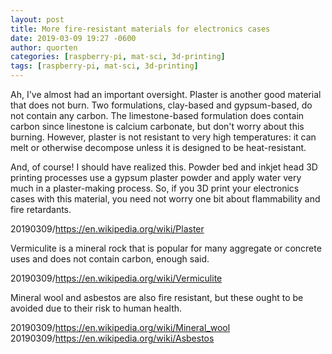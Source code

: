 ```yaml
---
layout: post
title: More fire-resistant materials for electronics cases
date: 2019-03-09 19:27 -0600
author: quorten
categories: [raspberry-pi, mat-sci, 3d-printing]
tags: [raspberry-pi, mat-sci, 3d-printing]
---
```


Ah, I've almost had an important oversight.  Plaster is another good
material that does not burn.  Two formulations, clay-based and
gypsum-based, do not contain any carbon.  The limestone-based
formulation does contain carbon since linestone is calcium carbonate,
but don't worry about this burning.  However, plaster is not resistant
to very high temperatures: it can melt or otherwise decompose unless
it is designed to be heat-resistant.

And, of course!  I should have realized this.  Powder bed and inkjet
head 3D printing processes use a gypsum plaster powder and apply water
very much in a plaster-making process.  So, if you 3D print your
electronics cases with this material, you need not worry one bit about
flammability and fire retardants.

20190309/https://en.wikipedia.org/wiki/Plaster

Vermiculite is a mineral rock that is popular for many aggregate or
concrete uses and does not contain carbon, enough said.

20190309/https://en.wikipedia.org/wiki/Vermiculite

Mineral wool and asbestos are also fire resistant, but these ought to
be avoided due to their risk to human health.

20190309/https://en.wikipedia.org/wiki/Mineral_wool  
20190309/https://en.wikipedia.org/wiki/Asbestos
